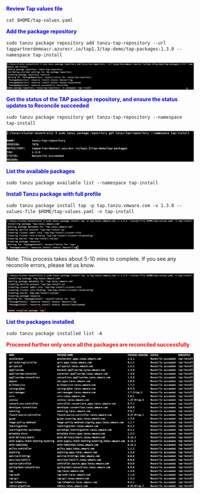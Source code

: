 <p style="color:blue"><strong> Review Tap values file </strong></p>

```execute
cat $HOME/tap-values.yaml
```

<p style="color:blue"><strong> Add the package repository </strong></p>

```execute
sudo tanzu package repository add tanzu-tap-repository --url tappartnerdemoacr.azurecr.io/tap1.3/tap-demo/tap-packages:1.3.0 --namespace tap-install
```

![Install](images/install-1.png)

<p style="color:blue"><strong> Get the status of the TAP package repository, and ensure the status updates to Reconcile succeeded </strong></p>

```execute
sudo tanzu package repository get tanzu-tap-repository --namespace tap-install
```

![Install](images/install-2.png)

<p style="color:blue"><strong>  List the available packages </strong></p>

```execute
sudo tanzu package available list --namespace tap-install
```

<p style="color:blue"><strong> Install Tanzu package with full profile</strong></p>

```execute
sudo tanzu package install tap -p tap.tanzu.vmware.com -v 1.3.0 --values-file $HOME/tap-values.yaml -n tap-install
```

![Install](images/install-3.png)

Note: This process takes about 5-10 mins to complete. If you see any reconcile errors, please let us know.

![Install](images/install-4.png)

<p style="color:blue"><strong> List the packages installed </strong></p>

```execute
sudo tanzu package installed list -A
```

<p style="color:red"><strong> Proceeed further only once all the packages are reconciled successfully </strong></p>

![Install](images/install-5.png)

